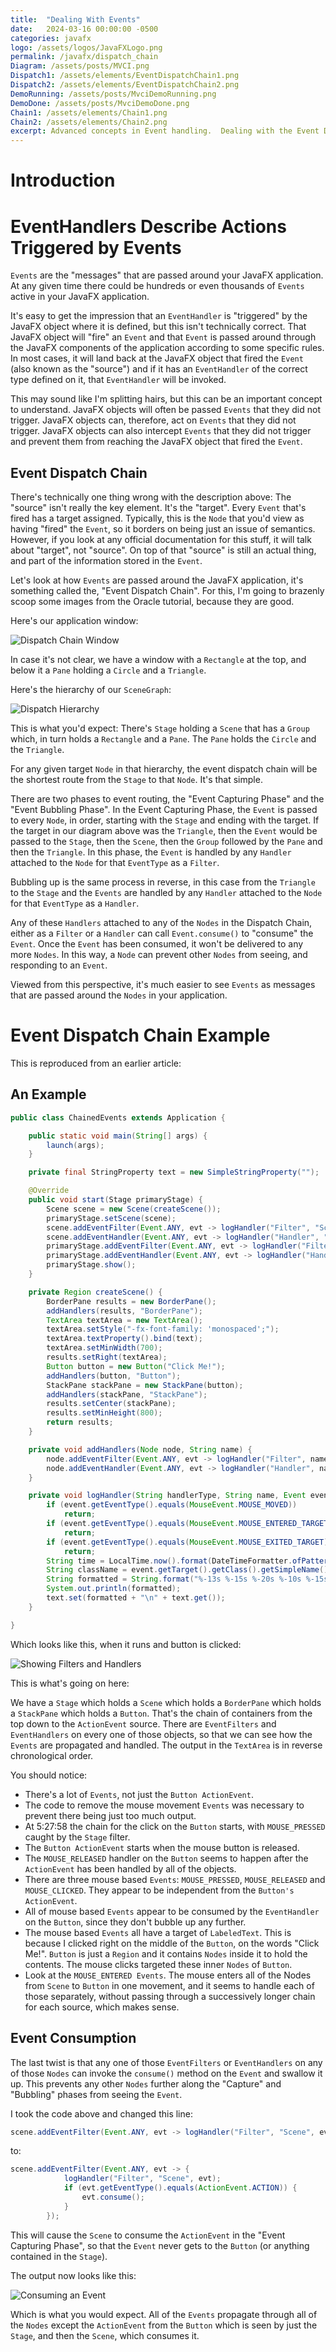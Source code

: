```yaml
---
title:  "Dealing With Events"
date:   2024-03-16 00:00:00 -0500
categories: javafx
logo: /assets/logos/JavaFXLogo.png
permalink: /javafx/dispatch_chain
Diagram: /assets/posts/MVCI.png
Dispatch1: /assets/elements/EventDispatchChain1.png
Dispatch2: /assets/elements/EventDispatchChain2.png
DemoRunning: /assets/posts/MvciDemoRunning.png
DemoDone: /assets/posts/MvciDemoDone.png
Chain1: /assets/elements/Chain1.png
Chain2: /assets/elements/Chain2.png
excerpt: Advanced concepts in Event handling.  Dealing with the Event Dispatch Chain.
---
```


# Introduction


# EventHandlers Describe Actions Triggered by Events

`Events` are the "messages" that are passed around your JavaFX application.  At any given time there could be hundreds or even thousands of `Events` active in your JavaFX application.

It's easy to get the impression that an `EventHandler` is "triggered" by the JavaFX object where it is defined, but this isn't technically correct.  That JavaFX object will "fire" an `Event` and that `Event` is passed around through the JavaFX components of the application according to some specific rules.  In most cases, it will land back at the JavaFX object that fired the `Event` (also known as the "source") and if it has an `EventHandler` of the correct type defined on it, that `EventHandler` will be invoked.

This may sound like I'm splitting hairs, but this can be an important concept to understand.  JavaFX objects will often be passed `Events` that they did not trigger.  JavaFX objects can, therefore, act on `Events` that they did not trigger.  JavaFX objects can also intercept `Events` that they did not trigger and prevent them from reaching the JavaFX object that fired the `Event`.

## Event Dispatch Chain

There's technically one thing wrong with the description above:  The "source" isn't really the key element.  It's the "target".  Every `Event` that's fired has a target assigned.  Typically, this is the `Node` that you'd view as having "fired" the `Event`, so it borders on being just an issue of semantics.  However, if you look at any official documentation for this stuff, it will talk about "target", not "source".  On top of that "source" is still an actual thing, and part of the information stored in the `Event`.

Let's look at how `Events` are passed around the JavaFX application, it's something called the, "Event Dispatch Chain".  For this, I'm going to brazenly scoop some images from the Oracle tutorial, because they are good.

Here's our application window:

![Dispatch Chain Window]({{page.Dispatch1}})

In case it's not clear, we have a window with a `Rectangle` at the top, and below it a `Pane` holding a `Circle` and a `Triangle`.  

Here's the hierarchy of our `SceneGraph`:

![Dispatch Hierarchy]({{page.Dispatch2}})

This is what you'd expect:  There's `Stage` holding a `Scene` that has a `Group` which, in turn holds a `Rectangle` and a `Pane`.  The `Pane` holds the `Circle` and the `Triangle`.

For any given target `Node` in that hierarchy, the event dispatch chain will be the shortest route from the `Stage` to that `Node`.  It's that simple.

There are two phases to event routing, the "Event Capturing Phase" and the "Event Bubbling Phase".  In the Event Capturing Phase, the `Event` is passed to every `Node`, in order, starting with the `Stage` and ending with the target.  If the target in our diagram above was the `Triangle`, then the `Event` would be passed to the `Stage`, then the `Scene`, then the `Group` followed by the `Pane` and then the `Triangle`.  In this phase, the `Event` is handled by any `Handler` attached to the `Node` for that `EventType` as a `Filter`.

Bubbling up is the same process in reverse, in this case from the `Triangle` to the `Stage` and the `Events` are handled by any `Handler` attached to the `Node` for that `EventType` as a `Handler`.

Any of these `Handlers` attached to any of the `Nodes` in the Dispatch Chain, either as a `Filter` or a `Handler` can call `Event.consume()` to "consume" the `Event`.  Once the `Event` has been consumed, it won't be delivered to any more `Nodes`.  In this way, a `Node` can prevent other `Nodes` from seeing, and responding to an `Event`.

Viewed from this perspective, it's much easier to see `Events` as messages that are passed around the `Nodes` in your application.

# Event Dispatch Chain Example

This is reproduced from an earlier article:

## An Example

``` java
public class ChainedEvents extends Application {

    public static void main(String[] args) {
        launch(args);
    }

    private final StringProperty text = new SimpleStringProperty("");

    @Override
    public void start(Stage primaryStage) {
        Scene scene = new Scene(createScene());
        primaryStage.setScene(scene);
        scene.addEventFilter(Event.ANY, evt -> logHandler("Filter", "Scene", evt));
        scene.addEventHandler(Event.ANY, evt -> logHandler("Handler", "Scene", evt));
        primaryStage.addEventFilter(Event.ANY, evt -> logHandler("Filter", "Stage", evt));
        primaryStage.addEventHandler(Event.ANY, evt -> logHandler("Handler", "Stage", evt));
        primaryStage.show();
    }

    private Region createScene() {
        BorderPane results = new BorderPane();
        addHandlers(results, "BorderPane");
        TextArea textArea = new TextArea();
        textArea.setStyle("-fx-font-family: 'monospaced';");
        textArea.textProperty().bind(text);
        textArea.setMinWidth(700);
        results.setRight(textArea);
        Button button = new Button("Click Me!");
        addHandlers(button, "Button");
        StackPane stackPane = new StackPane(button);
        addHandlers(stackPane, "StackPane");
        results.setCenter(stackPane);
        results.setMinHeight(800);
        return results;
    }

    private void addHandlers(Node node, String name) {
        node.addEventFilter(Event.ANY, evt -> logHandler("Filter", name, evt));
        node.addEventHandler(Event.ANY, evt -> logHandler("Handler", name, evt));
    }

    private void logHandler(String handlerType, String name, Event event) {
        if (event.getEventType().equals(MouseEvent.MOUSE_MOVED))
            return;
        if (event.getEventType().equals(MouseEvent.MOUSE_ENTERED_TARGET))
            return;
        if (event.getEventType().equals(MouseEvent.MOUSE_EXITED_TARGET))
            return;
        String time = LocalTime.now().format(DateTimeFormatter.ofPattern("hh:mm:ss:SSS"));
        String className = event.getTarget().getClass().getSimpleName();
        String formatted = String.format("%-13s %-15s %-20s %-10s %-15s", time, name, event.getEventType(), handlerType, className);
        System.out.println(formatted);
        text.set(formatted + "\n" + text.get());
    }

}
```
Which looks like this, when it runs and button is clicked:

![Showing Filters and Handlers]({{page.Chain1}})

This is what's going on here:

We have a `Stage` which holds a `Scene` which holds a `BorderPane` which holds a `StackPane` which holds a `Button`.  That's the chain of containers from the top down to the `ActionEvent` source.  There are `EventFilters` and `EventHandlers` on every one of those objects, so that we can see how the `Events` are propagated and handled.  The output in the `TextArea` is in reverse chronological order.

You should notice:

* There's a lot of `Events`, not just the `Button ActionEvent`.
* The code to remove the mouse movement `Events` was necessary to prevent there being just too much output.
* At 5:27:58 the chain for the click on the `Button` starts, with `MOUSE_PRESSED` caught by the `Stage` filter.
* The `Button ActionEvent` starts when the mouse button is released.
* The `MOUSE_RELEASED` handler on the `Button` seems to happen after the `ActionEvent` has been handled by all of the objects.
* There are three mouse based `Events`: `MOUSE_PRESSED`, `MOUSE_RELEASED` and `MOUSE_CLICKED`.  They appear to be independent from the `Button's` `ActionEvent`.
* All of mouse based `Events` appear to be consumed by the `EventHandler` on the `Button`, since they don't bubble up any further.
* The mouse based `Events` all have a target of `LabeledText`.  This is because I clicked right on the middle of the `Button`, on the words "Click Me!".  `Button` is just a `Region` and it contains `Nodes` inside it to hold the contents.  The mouse clicks targeted these inner `Nodes` of `Button`.
* Look at the `MOUSE_ENTERED Events`.  The mouse enters all of the Nodes from `Scene` to `Button` in one movement, and it seems to handle each of those separately, without passing through a successively longer chain for each source, which makes sense.

## Event Consumption

The last twist is that any one of those `EventFilters` or `EventHandlers` on any of those `Nodes` can invoke the `consume()` method on the `Event` and swallow it up.  This prevents any other `Nodes` further along the "Capture" and "Bubbling" phases from seeing the `Event`.

I took the code above and changed this line:

``` java
scene.addEventFilter(Event.ANY, evt -> logHandler("Filter", "Scene", evt));
```
to:
``` java
scene.addEventFilter(Event.ANY, evt -> {
            logHandler("Filter", "Scene", evt);
            if (evt.getEventType().equals(ActionEvent.ACTION)) {
                evt.consume();
            }
        });
```
This will cause the `Scene` to consume the `ActionEvent` in the "Event Capturing Phase", so that the `Event` never gets to the `Button` (or anything contained in the `Stage`).

The output now looks like this:

![Consuming an Event]({{page.Chain2}})

Which is what you would expect.  All of the `Events` propagate through all of the `Nodes` except the `ActionEvent` from the `Button` which is seen by just the `Stage`, and then the `Scene`, which consumes it.
